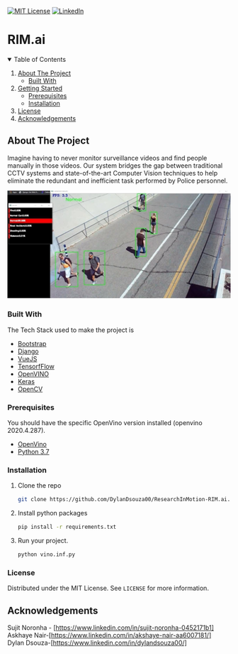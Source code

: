 [![MIT License][license-shield]][license-url]
[![LinkedIn][linkedin-shield]][linkedin-url]


# RIM.ai

<!-- TABLE OF CONTENTS -->
<details open="open">
  <summary>Table of Contents</summary>
  <ol>
    <li>
      <a href="#about-the-project">About The Project</a>
      <ul>
        <li><a href="#built-with">Built With</a></li>
      </ul>
    </li>
    <li>
      <a href="#getting-started">Getting Started</a>
      <ul>
        <li><a href="#prerequisites">Prerequisites</a></li>
        <li><a href="#installation">Installation</a></li>
      </ul>
    </li>
    <li><a href="#license">License</a></li>
    <li><a href="#acknowledgements">Acknowledgements</a></li>
  </ol>
</details>

<!-- ABOUT THE PROJECT -->
## About The Project
Imagine having to never monitor surveillance videos and find people manually in those videos. Our system bridges the gap between traditional CCTV systems and state-of-the-art Computer Vision techniques to help eliminate the redundant and inefficient task performed by Police personnel.

[![Product Name Screen Shot][product-screenshot]](https://example.com)

### Built With

The Tech Stack used to make the project is
* [Bootstrap](https://getbootstrap.com)
* [Django](https://www.djangoproject.com/)
* [VueJS](https://vuejs.org/)
* [TensorfFlow](https://www.tensorflow.org/)
* [OpenVINO](https://docs.openvinotoolkit.org/latest/index.html)
* [Keras](https://keras.io/)
* [OpenCV](https://opencv.org/)

### Prerequisites

You should have the specific OpenVino version installed (openvino 2020.4.287).
* [OpenVino](https://docs.openvinotoolkit.org/2020.4/index.html)
* [Python 3.7](https://www.python.org/downloads/release/python-370/)

### Installation

1. Clone the repo
   ```sh
   git clone https://github.com/DylanDsouza00/ResearchInMotion-RIM.ai.git
   ```
3. Install python packages
   ```sh
   pip install -r requirements.txt
   ```
4. Run your project.
   ```sh
   python vino.inf.py
   ```
   
  <!-- LICENSE -->
### License

Distributed under the MIT License. See `LICENSE` for more information.

## Acknowledgements

Sujit Noronha - [https://www.linkedin.com/in/sujit-noronha-0452171b1]
</br>
Askhaye Nair-[https://www.linkedin.com/in/akshaye-nair-aa6007181/]
</br>
Dylan Dsouza-[https://www.linkedin.com/in/dylandsouza00/]

<!-- MARKDOWN LINKS & IMAGES -->
[product-screenshot]: images/screenshot2.jpg
[license-url]: https://github.com/othneildrew/Best-README-Template/blob/master/LICENSE.txt
[license-shield]: https://img.shields.io/github/license/othneildrew/Best-README-Template.svg?style=for-the-badge
[linkedin-shield]: https://img.shields.io/badge/-LinkedIn-black.svg?style=for-the-badge&logo=linkedin&colorB=555
[linkedin-url]: https://www.linkedin.com/in/dylandsouza00/
